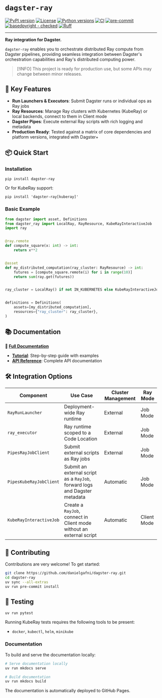 # `dagster-ray`

[![PyPI version](https://img.shields.io/pypi/v/dagster-ray.svg)](https://pypi.python.org/pypi/dagster-ray)
[![License](https://img.shields.io/pypi/l/dagster-ray.svg)](https://pypi.python.org/pypi/dagster-ray)
[![Python versions](https://img.shields.io/pypi/pyversions/dagster-ray.svg)](https://pypi.python.org/pypi/dagster-ray)
[![CI](https://github.com/danielgafni/dagster-ray/actions/workflows/CI.yml/badge.svg)](https://github.com/danielgafni/dagster-ray/actions/workflows/CI.yml)
[![pre-commit](https://img.shields.io/badge/pre--commit-enabled-brightgreen?logo=pre-commit&logoColor=white)](https://github.com/pre-commit/pre-commit)
[![basedpyright - checked](https://img.shields.io/badge/basedpyright-checked-42b983)](https://docs.basedpyright.com)
[![Ruff](https://img.shields.io/endpoint?url=https://raw.githubusercontent.com/astral-sh/ruff/main/assets/badge/v2.json)](https://github.com/astral-sh/ruff)

---

**Ray integration for Dagster.**

`dagster-ray` enables you to orchestrate distributed Ray compute from Dagster pipelines, providing seamless integration between Dagster's orchestration capabilities and Ray's distributed computing power.

> [!INFO]
> This project is ready for production use, but some APIs may change between minor releases.

## 🚀 Key Features

- **Run Launchers & Executors**: Submit Dagster runs or individual ops as Ray jobs
- **Ray Resources**: Manage Ray clusters with Kubernetes (KubeRay) or local backends, connect to them in Client mode
- **Dagster Pipes**: Execute external Ray scripts with rich logging and metadata
- **Production Ready**: Tested against a matrix of core dependencies and platform versions, integrated with Dagster+

## 📦 Quick Start

### Installation

```shell
pip install dagster-ray
```

Or for KubeRay support:
```shell
pip install 'dagster-ray[kuberay]'
```

### Basic Example

```python
from dagster import asset, Definitions
from dagster_ray import LocalRay, RayResource, KubeRayInteractiveJob
import ray


@ray.remote
def compute_square(x: int) -> int:
    return x**2


@asset
def my_distributed_computation(ray_cluster: RayResource) -> int:
    futures = [compute_square.remote(i) for i in range(10)]
    return sum(ray.get(futures))


ray_cluster = LocalRay() if not IN_KUBERNETES else KubeRayInteractiveJob()


definitions = Definitions(
    assets=[my_distributed_computation],
    resources={"ray_cluster": ray_cluster},
)
```

## 📚 Documentation

**📖 [Full Documentation](https://danielgafni.github.io/dagster-ray)**

- **[Tutorial](https://danielgafni.github.io/dagster-ray/tutorial/)**: Step-by-step guide with examples
- **[API Reference](https://danielgafni.github.io/dagster-ray/api/)**: Complete API documentation

## 🛠️ Integration Options

| Component | Use Case | Cluster Management | Ray Mode |
|-----------|----------|-------------------|------|
| `RayRunLauncher` | Deployment-wide Ray runtime | External | Job Mode |
| `ray_executor` | Ray runtime scoped to a Code Location | External | Job Mode |
| `PipesRayJobClient` | Submit external scripts as Ray jobs | External | Job Mode |
| `PipesKubeRayJobClient` | Submit an external script as a `RayJob`, forward logs and Dagster metadata | Automatic | Job Mode |
| `KubeRayInteractiveJob` | Create a `RayJob`, connect in Client mode without an external script  | Automatic | Client Mode |

## 🤝 Contributing

Contributions are very welcome! To get started:

```bash
git clone https://github.com/danielgafni/dagster-ray.git
cd dagster-ray
uv sync --all-extras
uv run pre-commit install
```

## 🧪 Testing

```bash
uv run pytest
```

Running KubeRay tests requires the following tools to be present:
- `docker`, `kubectl`, `helm`, `minikube`

### Documentation

To build and serve the documentation locally:

```bash
# Serve documentation locally
uv run mkdocs serve

# Build documentation
uv run mkdocs build
```

The documentation is automatically deployed to GitHub Pages.
